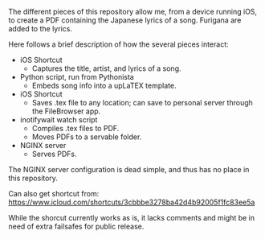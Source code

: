 The different pieces of this repository allow me, from a device running iOS, to create a PDF containing the Japanese lyrics of a song. Furigana are added to the lyrics.

Here follows a brief description of how the several pieces interact:

- iOS Shortcut
	-	Captures the title, artist, and lyrics of a song.
- Python script, run from Pythonista
	-	Embeds song info into a upLaTEX template.
- iOS Shortcut
	-	Saves .tex file to any location; can save to personal server through the FileBrowser app.
- inotifywait watch script
	-	Compiles .tex files to PDF.
	-	Moves PDFs to a servable folder.
- NGINX server
	-	Serves PDFs.

The NGINX server configuration is dead simple, and thus has no place in this repository.

Can also get shortcut from: https://www.icloud.com/shortcuts/3cbbbe3278ba42d4b92005f1fc83ee5a

While the shorcut currently works as is, it lacks comments and might be in need of extra failsafes for public release.
